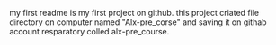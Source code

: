 my first readme is my first project on github.
this project criated file directory on computer named "Alx-pre_corse" and saving it on githab account resparatory colled alx-pre_course.
